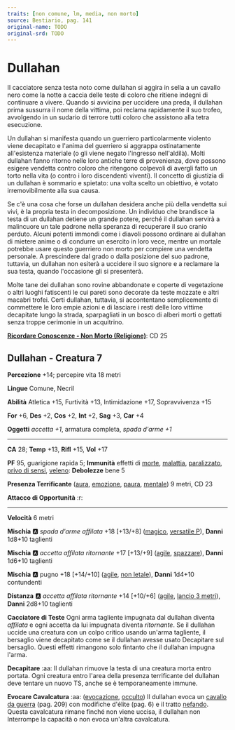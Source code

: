 ```yaml
---
traits: [non comune, lm, media, non morto]
source: Bestiario, pag. 141
original-name: TODO
original-srd: TODO
---
```


# Dullahan

II cacciatore senza testa noto come dullahan si aggira in sella a un cavallo nero come la notte a caccia delle teste di coloro che ritiene indegni di continuare a vivere. Quando si avvicina per uccidere una preda, il dullahan prima sussurra il nome della vittima, poi reclama rapidamente il suo trofeo, avvolgendo in un sudario di terrore tutti coloro che assistono alla tetra esecuzione.

Un dullahan si manifesta quando un guerriero particolarmente violento viene decapitato e l'anima del guerriero si aggrappa ostinatamente all'esistenza materiale (o gli viene negato l'ingresso nell'aldilà). Molti dullahan fanno ritorno nelle loro antiche terre di provenienza, dove possono esigere vendetta contro coloro che ritengono colpevoli di avergli fatto un torto nella vita (o contro i loro discendenti viventi). Il concetto di giustizia di un dullahan è sommario e spietato: una volta scelto un obiettivo, è votato irremovibilmente alla sua causa.

Se c'è una cosa che forse un dullahan desidera anche più della vendetta sui vivi, è la propria testa in decomposizione. Un individuo che brandisce la testa di un dullahan detiene un grande potere, perché il dullahan servirà a malincuore un tale padrone nella speranza di recuperare il suo cranio perduto. Alcuni potenti immondi come i diavoli possono ordinare ai dullahan di mietere anime o di condurre un esercito in loro vece, mentre un mortale potrebbe usare questo guerriero non morto per compiere una vendetta personale. A prescindere dal grado o dalla posizione del suo padrone, tuttavia, un dullahan non esiterà a uccidere il suo signore e a reclamare la sua testa, quando l'occasione gli si presenterà.

Molte tane dei dullahan sono rovine abbandonate e coperte di vegetazione o altri luoghi fatiscenti le cui pareti sono decorate da teste mozzate e altri macabri trofei. Certi dullahan, tuttavia, si accontentano semplicemente di commettere le loro empie azioni e di lasciare i resti delle loro vittime decapitate lungo la strada, sparpagliati in un bosco di alberi morti o gettati senza troppe cerimonie in un acquitrino.

**[Ricordare Conoscenze - Non Morto (Religione)](/azioni/ricordare-conoscenze)**: CD 25

## Dullahan - Creatura 7

**Percezione** +14; percepire vita 18 metri

**Lingue** Comune, Necril

**Abilità** Atletica +15, Furtività +13, Intimidazione +17, Sopravvivenza +15

**For** +6, **Des** +2, **Cos** +2, **Int** +2, **Sag** +3, **Car** +4

**Oggetti** *accetta +1*, armatura completa, *spada d'arme +1*

***

**CA** 28; **Temp** +13, **Rifl** +15, **Vol** +17

**PF** 95, guarigione rapida 5; **Immunità** effetti di [morte](/tratti/morte), [malattia](/tratti/malattia), [paralizzato](/condizioni/paralizzato), [privo di sensi](/condizioni/privo-di-sensi), [veleno](/tratti/veleno): **Debolezze** bene 5

**Presenza Terrificante** ([aura](/tratti/aura), [emozione](/tratti/emozione), [paura](/tratti/paura), [mentale](/tratti/mentale)) 9 metri, CD 23

**Attacco di Opportunità** :r:

***

**Velocità** 6 metri

**Mischia** :a: *spada d'arme affilata* +18 \[+13/+8] ([magico](/tratti/magico), [versatile P](/tratti/versatile)), **Danni** 1d8+10 taglienti

**Mischia** :a: *accetta affilata ritornante* +17 \[+13/+9] ([agile](/tratti/agile), [spazzare](/tratti/spazzare)), **Danni** 1d6+10 taglienti

**Mischia** :a: pugno +18 \[+14/+10] ([agile](/tratti/agile), [non letale](/tratti/non-letale)), **Danni** 1d4+10 contundenti

**Distanza** :a: *accetta affilata ritornante* +14 \[+10/+6] ([agile](/tratti/agile), [lancio 3 metri](/tratti/lancio)), **Danni** 2d8+10 taglienti

**Cacciatore di Teste** Ogni arma tagliente impugnata dal dullahan diventa *affilata* e ogni accetta da lui impugnata diventa *ritornante*. Se il dullahan uccide una creatura con un colpo critico usando un'arma tagliente, il bersaglio viene decapitato come se il dullahan avesse usato Decapitare sul bersaglio. Questi effetti rimangono solo fintanto che il dullahan impugna l'arma.

**Decapitare** :aa: Il dullahan rimuove la testa di una creatura morta entro portata. Ogni creatura entro l'area della presenza terrificante del dullahan deve tentare un nuovo TS, anche se è temporaneamente immune.

**Evocare Cavalcatura** :aa:  ([evocazione](/tratti/evocazione), [occulto](/tratti/occulto)) Il dullahan evoca un [cavallo da guerra](/creature/cavallo-da-guerra) (pag. 209) con modifiche d'élite (pag. 6) e il tratto [nefando](/tratti/nefando). Questa cavalcatura rimane finché non viene uccisa, il dullahan non Interrompe la capacità o non evoca un'altra cavalcatura.
